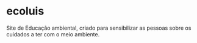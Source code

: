 # ecoluis
Site de Educação ambiental, criado para sensibilizar as pessoas sobre os cuidados a ter com o meio ambiente.
